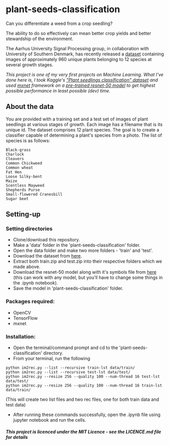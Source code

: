# plant-seeds-classification
Can you differentiate a weed from a crop seedling?

The ability to do so effectively can mean better crop yields and better stewardship of the environment.

The Aarhus University Signal Processing group, in collaboration with University of Southern Denmark, has recently released a [dataset](https://vision.eng.au.dk/plant-seedlings-dataset/) containing images of approximately 960 unique plants belonging to 12 species at several growth stages.

_This project is one of my very first projects on Machine Learning. What I've done here is, I took Kaggle's ["Plant seedlings classification" dataset](https://www.kaggle.com/c/plant-seedlings-classification/data) and used [mxnet](https://mxnet.apache.org/) framework on a [pre-trained resnet-50 model](http://data.mxnet.io/mxnet/models/imagenet-11k-place365-ch/) to get highest possible performance in least possible (dev) time._

## About the data
You are provided with a training set and a test set of images of plant seedlings at various stages of growth. Each image has a filename that is its unique id. The dataset comprises 12 plant species. The goal is to create a classifier capable of determining a plant's species from a photo. The list of species is as follows:

```
Black-grass
Charlock
Cleavers
Common Chickweed
Common wheat
Fat Hen
Loose Silky-bent
Maize
Scentless Mayweed
Shepherds Purse
Small-flowered Cranesbill
Sugar beet
```

## Setting-up
### Setting directories
* Clone/download this repository.
* Make a 'data' folder in the 'plant-seeds-classification' folder.
* Open the data folder and make two more folders - 'train' and 'test'.
* Download the dataset from [here](https://www.kaggle.com/c/plant-seedlings-classification/data).
* Extract both train.zip and test.zip into their respective folders which we made above.
* Download the resnet-50 model along with it's symbols file from [here](http://data.mxnet.io/mxnet/models/imagenet-11k-place365-ch/) (this can work with any model, but you'll have to change some things in the .ipynb notebook).
* Save the model in 'plant-seeds-classification' folder.

### Packages required:
* OpenCV
* TensorFlow
* mxnet

### Installation:
* Open the terminal/command prompt and cd to the 'plant-seeds-classification' directory.
* From your terminal, run the following
```
python im2rec.py --list --recursive train-lst data/train/
python im2rec.py --list --recursive test-lst data/test/
python im2rec.py --resize 256 --quality 100 --num-thread 16 test-lst data/test/
python im2rec.py --resize 256 --quality 100 --num-thread 16 train-lst data/train/
```
(This will create two list files and two rec files, one for both train data and test data)
* After running these commands successfully, open the .ipynb file using jupyter notebook and run the cells.

##### This project is licenced under the MIT Licence - see the LICENCE.md file for details
